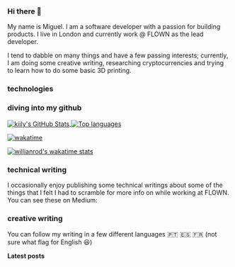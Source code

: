 ### Hi there 👋

<!--
**kiily/kiily** is a ✨ _special_ ✨ repository because its `README.md` (this file) appears on your GitHub profile.

Here are some ideas to get you started:

- 🔭 I’m currently working on ...
- 🌱 I’m currently learning ...
- 👯 I’m looking to collaborate on ...
- 🤔 I’m looking for help with ...
- 💬 Ask me about ...
- 📫 How to reach me: ...
- 😄 Pronouns: ...
- ⚡ Fun fact: ...
-->

My name is Miguel. I am a software developer with a passion for building products. I live in London and currently work @ FLOWN as the lead developer. 

I tend to dabble on many things and have a few passing interests; currently, I am doing some creative writing, researching cryptocurrencies and trying to learn how to do some basic 3D printing. 

### technologies

### diving into my github

<a href="https://github.com/kiily/kiily">
<img align="center" src="https://github-readme-stats.vercel.app/api?username=kiily&show_icons=true&line_height=33&count_private=true&title_color=ffffff&text_color=c9cacc&icon_color=2bbc8a&bg_color=1d1f21" alt="kiily's GitHub Stats" />
  
</a>
<a href="https://github.com/kiily/kiily">
  <img align="center" src="https://github-readme-stats.vercel.app/api/top-langs/?username=kiily&tex&title_color=ffffff&text_color=c9cacc&icon_color=2bbc8a&bg_color=1d1f21&langs_count=4" alt="Top languages"/>
</a>

[![wakatime](https://wakatime.com/badge/user/bd675a16-0d77-446b-a8fe-360d47b2067f.svg)](https://wakatime.com/@bd675a16-0d77-446b-a8fe-360d47b2067f)

[![willianrod's wakatime stats](https://github-readme-stats.vercel.app/api/wakatime?username=kiily)](https://github.com/anuraghazra/github-readme-stats)

### technical writing

I occasionally enjoy publishing some technical writings about some of the things that I felt I had to scramble for more info on while working at FLOWN. You can see these on Medium:

### creative writing

You can follow my writing in a few different languages  🇵🇹 🇪🇸 🇫🇷 (not sure what flag for English 😆)

**Latest posts**

<!-- links to social media icons -->

<!-- icons with padding -->

[1.1]: http://i.imgur.com/tXSoThF.png (twitter icon with padding)
[2.1]: http://i.imgur.com/0o48UoR.png (github icon with padding)

<!-- icons without padding -->

[1.2]: http://i.imgur.com/wWzX9uB.png (twitter icon without padding)
[2.2]: http://i.imgur.com/9I6NRUm.png (github icon without padding)
[3.2]: https://raw.githubusercontent.com/MartinHeinz/MartinHeinz/master/linkedin-3-16.png (LinkedIn icon without padding)


<!-- links to your social media accounts -->

[1]: https://twitter.com/Martin_Heinz_
[2]: https://github.com/MartinHeinz
[3]: https://www.linkedin.com/in/heinz-martin/


<!-- Resources -->
<!-- Icons: https://simpleicons.org/ -->
<!-- GitHub Stats: https://github.com/anuraghazra/github-readme-stats -->
<!-- Emojis: https://emojipedia.org/emoji/ -->
<!-- HTML Emojis: https://www.fileformat.info/index.htm -->
<!-- Shields: https://shields.io/ -->
<!-- Awesome GitHub Profile README: https://github.com/abhisheknaiidu/awesome-github-profile-readme -->